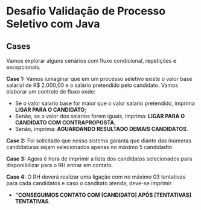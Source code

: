 # Desafio Validação de Processo Seletivo com Java

## Cases

Vamos explorar alguns cenários com fluxo condicional, repetições e excepcionais.

**Case 1:** Vamos iumaginar que em um processo seletivo existe o valor base 
salarial de R$ 2.000,00 e o salário pretendido pelo candidato. Vamos elaborar 
um controle de fluxo onde:
* Se o valor salario base for maior que o valor salario pretendido, imprima 
**LIGAR PARA O CANDIDATO**;
* Senão, se o valor dos salarios forem iguais, imprima: 
**LIGAR PARA O CANDIDATO COM CONTRAPROPOSTA**;
* Senão, imprima: **AGUARDANDO RESULTADO DEMAIS CANDIDATOS**.

**Case 2:** Foi solicitado que nosso sistema garanta que diante das inúmeras candidaturas sejam selecionados apenas no máximo 5 candidadto

**Case 3:** Agora é hora de imprimir a lista dos candidatos selecionados para disponibilizar para o RH entrar em contato.

**Case 4:** O RH deverá realizar uma ligação com no máximo 03 tentativas para cada candidatos e caso o canditato atenda, deve-se imprimir
* **"CONSEGUIMOS CONTATO COM [CANDIDATO] APÓS [TENTATIVAS] TENTATIVAS.**
